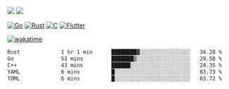[![](https://img.shields.io/badge/Windows_11-Pro-292e33?style=flat-square&logo=windows&logoColor=ffffff)](https://www.microsoft.com/en-us/windows/)
[![](https://img.shields.io/badge/macOS-Sequoia-292e33?style=flat-square&logo=apple&logoColor=ffffff)](https://www.apple.com/macbook-pro/) 

[![Go](https://img.shields.io/badge/-Go-DEA584?style=flat&logo=go&logoColor=000000)](https://golang.org/)
[![Rust](https://img.shields.io/badge/-Rust-DEA584?style=flat&logo=rust&logoColor=000000)](https://www.rust-lang.org)
[![C](https://img.shields.io/badge/--DEA584?style=flat&logo=c&logoColor=000000)](https://www.c-language.org/)
[![Flutter](https://img.shields.io/badge/-Flutter-DEA584?style=flat&logo=flutter&logoColor=000000)](https://flutter.dev/)

[![wakatime](https://wakatime.com/badge/user/9bb0c784-91ca-4b5c-8e9c-b13ece0f7b09.svg)](https://wakatime.com/@9bb0c784-91ca-4b5c-8e9c-b13ece0f7b09)


<!--START_SECTION:waka-->

```txt
Rust             1 hr 1 min      ████████▓░░░░░░░░░░░░░░░░   34.28 %
Go               53 mins         ███████▒░░░░░░░░░░░░░░░░░   29.58 %
C++              43 mins         ██████░░░░░░░░░░░░░░░░░░░   24.35 %
YAML             6 mins          █░░░░░░░░░░░░░░░░░░░░░░░░   03.73 %
TOML             6 mins          █░░░░░░░░░░░░░░░░░░░░░░░░   03.72 %
```

<!--END_SECTION:waka-->
